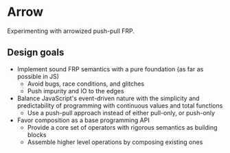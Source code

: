 # Arrow

Experimenting with arrowized push-pull FRP.

## Design goals

- Implement sound FRP semantics with a pure foundation (as far as possible in JS)
	- Avoid bugs, race conditions, and glitches
	- Push impurity and IO to the edges
- Balance JavaScript's event-driven nature with the simplicity and predictability of programming with continuous values and total functions
	- Use a push-pull approach instead of either pull-only, or push-only
- Favor composition as a base programming API
    - Provide a core set of operators with rigorous semantics as building blocks
	- Assemble higher level operations by composing existing ones


